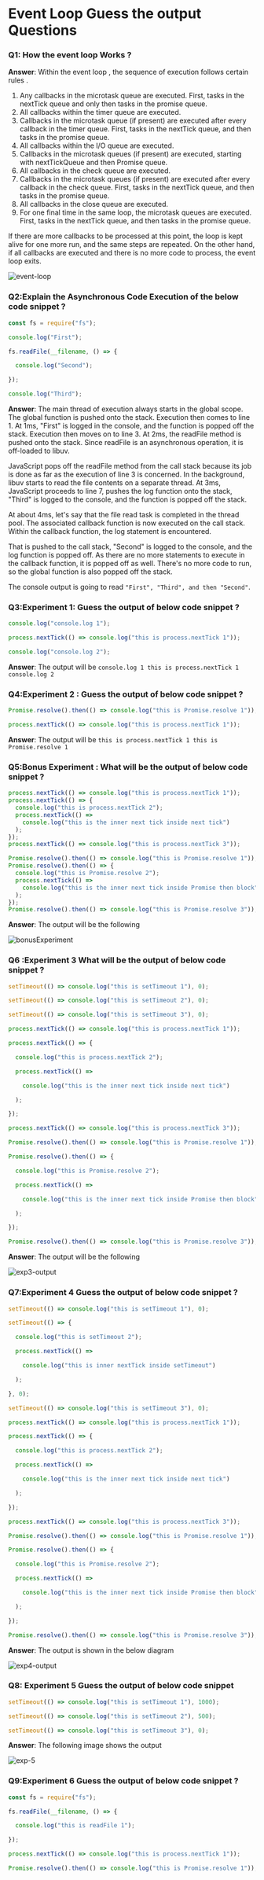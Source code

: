 # Event Loop Guess the output Questions 

### Q1: How the event loop Works ? 

**Answer**: Within the event loop , the sequence of execution follows certain rules .

1. Any callbacks in the microtask queue are executed. First, tasks in the nextTick queue and only then tasks in the promise queue.
2. All callbacks within the timer queue are executed.
3. Callbacks in the microtask queue (if present) are executed after every callback in the timer queue. First, tasks in the nextTick queue, and then tasks in the promise queue.
4. All callbacks within the I/O queue are executed.
5. Callbacks in the microtask queues (if present) are executed, starting with nextTickQueue and then Promise queue.
6. All callbacks in the check queue are executed.
7. Callbacks in the microtask queues (if present) are executed after every callback in the check queue. First, tasks in the nextTick queue, and then tasks in the promise queue.
8. All callbacks in the close queue are executed.
9. For one final time in the same loop, the microtask queues are executed. First, tasks in the nextTick queue, and then tasks in the promise queue.

If there are more callbacks to be processed at this point, the loop is kept alive for one more run, and the same steps are repeated. On the other hand, if all callbacks are executed and there is no more code to process, the event loop exits.

![event-loop](../assets/event-loop.webp)

### Q2:Explain the Asynchronous Code Execution of the below code snippet ? 

```javascript
const fs = require("fs");

console.log("First");

fs.readFile(__filename, () => {

  console.log("Second");

});

console.log("Third");
```

**Answer**: The main thread of execution always starts in the global scope. The global function is pushed onto the stack. Execution then comes to line 1. At 1ms, "First" is logged in the console, and the function is popped off the stack. Execution then moves on to line 3. At 2ms, the readFile method is pushed onto the stack. Since readFile is an asynchronous operation, it is off-loaded to libuv.

JavaScript pops off the readFile method from the call stack because its job is done as far as the execution of line 3 is concerned. In the background, libuv starts to read the file contents on a separate thread. At 3ms, JavaScript proceeds to line 7, pushes the log function onto the stack, "Third" is logged to the console, and the function is popped off the stack.

At about 4ms, let's say that the file read task is completed in the thread pool. The associated callback function is now executed on the call stack. Within the callback function, the log statement is encountered.

That is pushed to the call stack, "Second" is logged to the console, and the log function is popped off. As there are no more statements to execute in the callback function, it is popped off as well. There's no more code to run, so the global function is also popped off the stack.

The console output is going to read `"First", "Third", and then "Second"`.

### Q3:Experiment 1: Guess the output of below code snippet ? 

```javascript
console.log("console.log 1");

process.nextTick(() => console.log("this is process.nextTick 1"));

console.log("console.log 2"); 
```

**Answer**: The output will be `console.log 1 this is process.nextTick 1 console.log 2`

### Q4:Experiment 2 : Guess the output of below code snippet ? 

```javascript
Promise.resolve().then(() => console.log("this is Promise.resolve 1"));

process.nextTick(() => console.log("this is process.nextTick 1"));
```

**Answer**: The output will be `this is process.nextTick 1 this is Promise.resolve 1`

### Q5:Bonus Experiment : What will be the output of below code snippet ? 

```javascript
process.nextTick(() => console.log("this is process.nextTick 1"));
process.nextTick(() => {
  console.log("this is process.nextTick 2");
  process.nextTick(() =>
    console.log("this is the inner next tick inside next tick")
  );
});
process.nextTick(() => console.log("this is process.nextTick 3"));

Promise.resolve().then(() => console.log("this is Promise.resolve 1"));
Promise.resolve().then(() => {
  console.log("this is Promise.resolve 2");
  process.nextTick(() =>
    console.log("this is the inner next tick inside Promise then block")
  );
});
Promise.resolve().then(() => console.log("this is Promise.resolve 3"));
```

**Answer**: The output will be the following 

![bonusExperiment](../assets/bonusExperiment.png)

### Q6 :Experiment 3 What will be the output of below code snippet ?  

```javascript
setTimeout(() => console.log("this is setTimeout 1"), 0);

setTimeout(() => console.log("this is setTimeout 2"), 0);

setTimeout(() => console.log("this is setTimeout 3"), 0);

process.nextTick(() => console.log("this is process.nextTick 1"));

process.nextTick(() => {

  console.log("this is process.nextTick 2");

  process.nextTick(() =>

​    console.log("this is the inner next tick inside next tick")

  );

});

process.nextTick(() => console.log("this is process.nextTick 3"));

Promise.resolve().then(() => console.log("this is Promise.resolve 1"));

Promise.resolve().then(() => {

  console.log("this is Promise.resolve 2");

  process.nextTick(() =>

​    console.log("this is the inner next tick inside Promise then block")

  );

});

Promise.resolve().then(() => console.log("this is Promise.resolve 3"));
```

**Answer**: The output will be the following 

![exp3-output](../assets/exp3-output.png)

### Q7:Experiment 4 Guess the output of below code snippet ? 

```javascript
setTimeout(() => console.log("this is setTimeout 1"), 0);

setTimeout(() => {

  console.log("this is setTimeout 2");

  process.nextTick(() =>

​    console.log("this is inner nextTick inside setTimeout")

  );

}, 0);

setTimeout(() => console.log("this is setTimeout 3"), 0);

process.nextTick(() => console.log("this is process.nextTick 1"));

process.nextTick(() => {

  console.log("this is process.nextTick 2");

  process.nextTick(() =>

​    console.log("this is the inner next tick inside next tick")

  );

});

process.nextTick(() => console.log("this is process.nextTick 3"));

Promise.resolve().then(() => console.log("this is Promise.resolve 1"));

Promise.resolve().then(() => {

  console.log("this is Promise.resolve 2");

  process.nextTick(() =>

​    console.log("this is the inner next tick inside Promise then block")

  );

});

Promise.resolve().then(() => console.log("this is Promise.resolve 3"));
```

**Answer**: The output is shown in the below diagram 

![exp4-output](../assets/exp4-output.png)

### Q8: Experiment 5 Guess the output of below code snippet 

```javascript
setTimeout(() => console.log("this is setTimeout 1"), 1000);

setTimeout(() => console.log("this is setTimeout 2"), 500);

setTimeout(() => console.log("this is setTimeout 3"), 0);
```

**Answer**: The following image shows the output 

![exp-5](../assets/exp-5.png)

### Q9:Experiment 6 Guess the output of below code snippet ? 

```javascript
const fs = require("fs");

fs.readFile(__filename, () => {

  console.log("this is readFile 1");

});

process.nextTick(() => console.log("this is process.nextTick 1"));

Promise.resolve().then(() => console.log("this is Promise.resolve 1"));
```

